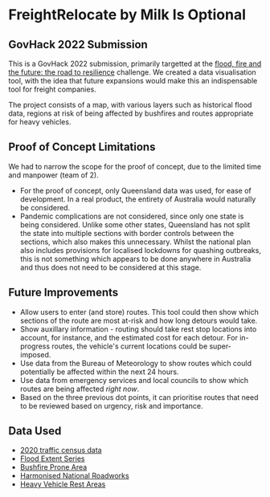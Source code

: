 # FreightRelocate by Milk Is Optional
## GovHack 2022 Submission
This is a GovHack 2022 submission, primarily targetted at the [flood, fire and the future: the road to resilience](https://2022.hackerspace.govhack.org/challenges/flood_fire_and_the_future_the_road_to_resilience) challenge. We created a data visualisation tool, with the idea that future expansions would make this an indispensable tool for freight companies. 

The project consists of a map, with various layers such as historical flood data, regions at risk of being affected by bushfires and routes appropriate for heavy vehicles. 

## Proof of Concept Limitations
We had to narrow the scope for the proof of concept, due to the limited time and manpower (team of 2).
- For the proof of concept, only Queensland data was used, for ease of development. In a real product, the entirety of Australia would naturally be considered.
- Pandemic complications are not considered, since only one state is being considered. Unlike some other states, Queensland has not split the state into multiple sections with border controls between the sections, which also makes this unnecessary. Whilst the national plan also includes provisions for localised lockdowns for quashing outbreaks, this is not something which appears to be done anywhere in Australia and thus does not need to be considered at this stage. 

## Future Improvements
- Allow users to enter (and store) routes. This tool could then show which sections of the route are most at-risk and how long detours would take. 
- Show auxillary information - routing should take rest stop locations into account, for instance, and the estimated cost for each detour. For in-progress routes, the vehicle's current locations could be super-imposed.
- Use data from the Bureau of Meteorology to show routes which could potentially be affected within the next 24 hours.
- Use data from emergency services and local councils to show which routes are being affected *right now*. 
- Based on the three previous dot points, it can prioritise routes that need to be reviewed based on urgency, risk and importance.

## Data Used
- [2020 traffic census data](https://www.data.qld.gov.au/dataset/traffic-census-for-the-queensland-state-declared-road-network/resource/1f52e522-7cb8-451c-b4c2-8467a087e883)
- [Flood Extent Series](https://www.data.qld.gov.au/dataset/flood-extent-series)
- [Bushfire Prone Area](https://www.data.qld.gov.au/dataset/bushfire-prone-area-queensland-series)
- [Harmonised National Roadworks](https://data.datahub.freightaustralia.gov.au/dataset/harmonised-national-roadworks)
- [Heavy Vehicle Rest Areas](https://data.datahub.freightaustralia.gov.au/dataset/heavy-vehicle-rest-areas)